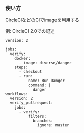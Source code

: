### 使い方
CircleCIなどのCIでimageを利用する

例: CircleCI 2.0での記述
```
version: 2

jobs:
  verify:
    docker:
      - image: diverse/danger
    steps:
      - checkout
      - run:
          name: Run Danger
          command: |
            danger
workflows:
  version: 2
  verify_pullrequest:
    jobs:
      - verify:
          filters:
            branches:
              ignore: master
```
